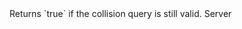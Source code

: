 <function name="IsValid" parent="IPhysicsEvironment" type="classfunc">
	<description>
		Returns `true` if the collision query is still valid.
	</description>
	<realm>Server</realm>
	<args>
	</args>
	<rets>
		<ret name="" type="bool"></ret>
	</rets>
</function>